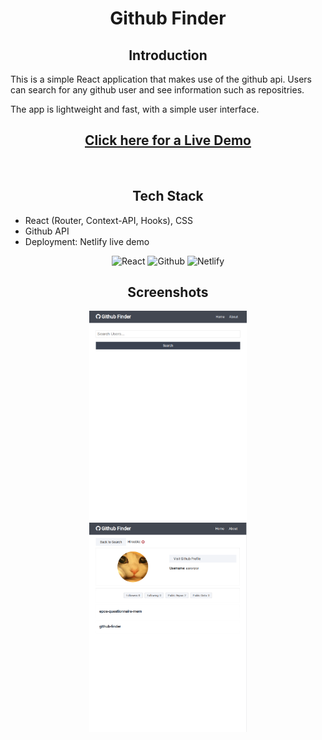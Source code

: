 <h1 align="center">
  Github Finder
</h1>

<h2 align="center">
  Introduction
</h2>

This is a simple React application that makes use of the github api. Users can search for any github user and see information such as repositries.

The app is lightweight and fast, with a simple user interface.

<h2 align="center">
  <a href="https://gh-search-react.netlify.app/">Click here for a Live Demo</a>
</h2>
<br>
<h2 align="center">
Tech Stack
</h2>

-   React (Router, Context-API, Hooks), CSS
-   Github API
-   Deployment: Netlify live demo

<p align="center">
  <img alt="React" src="https://img.shields.io/badge/react-%2320232a.svg?&style=for-the-badge&logo=react&logoColor=%2361DAFB"/>
  <img alt="Github" src="https://img.shields.io/badge/github-%23404d59.svg?&style=for-the-badge&logo=github&logoColor=white"/>
  <img alt="Netlify" src="https://img.shields.io/badge/netlify-%2320232a.svg?&style=for-the-badge&logo=netlify&logoColor=%2361DAFB"/>
  
</p>

<h2 align="center">
 Screenshots
</h2>

<p align="center">
  <img src="src/assets/mainscreen.png" width=50% />
  <img src="src/assets/searchscreen.png" width=50%/>
</p>
